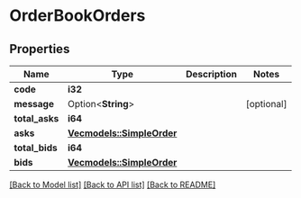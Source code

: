 # OrderBookOrders

## Properties

Name | Type | Description | Notes
------------ | ------------- | ------------- | -------------
**code** | **i32** |  | 
**message** | Option<**String**> |  | [optional]
**total_asks** | **i64** |  | 
**asks** | [**Vec<models::SimpleOrder>**](SimpleOrder.md) |  | 
**total_bids** | **i64** |  | 
**bids** | [**Vec<models::SimpleOrder>**](SimpleOrder.md) |  | 

[[Back to Model list]](../README.md#documentation-for-models) [[Back to API list]](../README.md#documentation-for-api-endpoints) [[Back to README]](../README.md)


